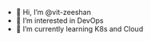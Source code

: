 - 👋 Hi, I’m @vit-zeeshan
- 👀 I’m interested in DevOps
- 🌱 I’m currently learning K8s and Cloud

<!---
vit-zeeshan/vit-zeeshan is a ✨ special ✨ repository because its `README.md` (this file) appears on your GitHub profile.
You can click the Preview link to take a look at your changes.
--->

